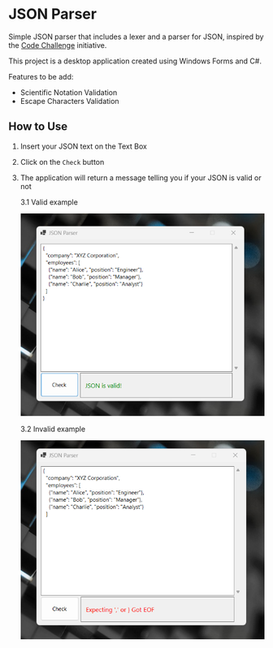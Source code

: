 # JSON Parser

Simple JSON parser that includes a lexer and a parser for JSON, inspired by the [Code Challenge](https://codingchallenges.fyi/challenges/intro) initiative.

This project is a desktop application created using Windows Forms and C#. 

Features to be add:
- Scientific Notation Validation
- Escape Characters Validation

## How to Use

1. Insert your JSON text on the Text Box
2. Click on the `Check` button
3. The application will return a message telling you if your JSON is valid or not

    3.1 Valid example
    
    ![](Images/Valid.PNG)

    3.2 Invalid example

    ![](Images/Invalid.PNG)

